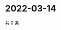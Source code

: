 # 2022-03-14

共 0 条

<!-- BEGIN WEIBO -->
<!-- 最后更新时间 Mon Mar 14 2022 00:20:38 GMT+0800 (China Standard Time) -->

<!-- END WEIBO -->
